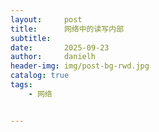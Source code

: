 ```yaml
---
layout:     post
title:      网络中的读写内部
subtitle:   
date:       2025-09-23
author:     danielh
header-img: img/post-bg-rwd.jpg
catalog: true
tags:
    - 网络


---
```


<!--stackedit_data:
eyJoaXN0b3J5IjpbMTk3MDc5OTQ5NF19
-->